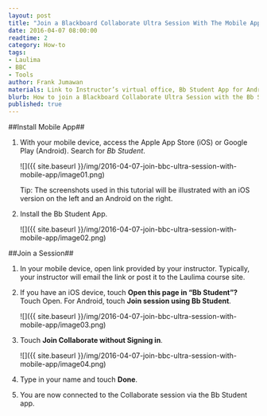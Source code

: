 ```yaml
---
layout: post
title: "Join a Blackboard Collaborate Ultra Session With The Mobile App"
date: 2016-04-07 08:00:00
readtime: 2
category: How-to
tags:
- Laulima
- BBC
- Tools
author: Frank Jumawan
materials: Link to Instructor’s virtual office, Bb Student App for Android and iPhone
blurb: How to join a Blackboard Collaborate Ultra Session with the Bb Student mobile app for Android and iPhone."
published: true
---
```

##Install Mobile App##
1. With your mobile device, access the Apple App Store (iOS) or Google Play (Android). Search for *Bb Student*.

    ![]({{ site.baseurl }}/img/2016-04-07-join-bbc-ultra-session-with-mobile-app/image01.png)

    Tip: The screenshots used in this tutorial will be illustrated with an iOS version on the left and an Android on the right.

2. Install the Bb Student App.

    ![]({{ site.baseurl }}/img/2016-04-07-join-bbc-ultra-session-with-mobile-app/image02.png)


##Join a Session##
1. In your mobile device, open link provided by your instructor. Typically, your instructor will email the link or post it to the Laulima course site.


2. If you have an iOS device, touch **Open this page in “Bb Student”?** Touch Open. For Android, touch **Join session using Bb Student**.

    ![]({{ site.baseurl }}/img/2016-04-07-join-bbc-ultra-session-with-mobile-app/image03.png)

3. Touch **Join Collaborate without Signing in**.

    ![]({{ site.baseurl }}/img/2016-04-07-join-bbc-ultra-session-with-mobile-app/image04.png)

4. Type in your name and touch **Done**.

5. You are now connected to the Collaborate session via the Bb Student app.
